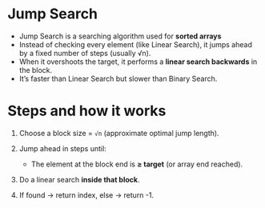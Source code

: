 # Jump Search

- Jump Search is a searching algorithm used for **sorted arrays**
- Instead of checking every element (like Linear Search), it jumps ahead by a fixed number of steps (usually √n).
- When it overshoots the target, it performs a **linear search backwards** in the block.
- It’s faster than Linear Search but slower than Binary Search.

# Steps and how it works

1. Choose a block size = `√n` (approximate optimal jump length).
    
2. Jump ahead in steps until:
    
    - The element at the block end is **≥ target** (or array end reached).
        
3. Do a linear search **inside that block**.
    
4. If found → return index, else → return -1.
